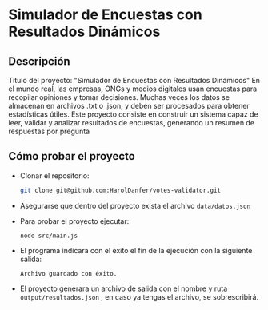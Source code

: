# Simulador de Encuestas con Resultados Dinámicos

## Descripción
Título del proyecto: "Simulador de Encuestas con Resultados Dinámicos" En el mundo real, las empresas, ONGs y medios digitales usan encuestas para recopilar opiniones y tomar decisiones. Muchas veces los datos se almacenan en archivos .txt o .json, y deben ser procesados para obtener estadísticas útiles. Este proyecto consiste en construir un sistema capaz de leer, validar y analizar resultados de encuestas, generando un resumen de respuestas por pregunta

## Cómo probar el proyecto
- Clonar el repositorio:
   ```bash
   git clone git@github.com:HarolDanfer/votes-validator.git
- Asegurarse que dentro del proyecto exista el archivo `data/datos.json`

- Para probar el proyecto ejecutar:

    ```
    node src/main.js
    ```
- El programa indicara con el exito el fin de la ejecución con la siguiente salida:
    ```
    Archivo guardado con éxito.
    ```
- El proyecto generara un archivo de salida con el nombre y ruta `output/resultados.json` , en caso ya tengas el archivo, se sobrescribirá. 